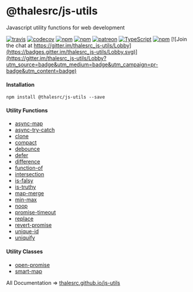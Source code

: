 # @thalesrc/js-utils
Javascript utility functions for web development

[![travis](https://travis-ci.org/thalesrc/js-utils.svg)](https://travis-ci.org/thalesrc/js-utils)
[![codecov](https://codecov.io/gh/thalesrc/js-utils/branch/master/graph/badge.svg)](https://codecov.io/gh/thalesrc/js-utils)
[![npm](https://img.shields.io/npm/v/@thalesrc/js-utils.svg)](https://www.npmjs.com/package/@thalesrc/js-utils)
[![npm](https://img.shields.io/npm/dw/@thalesrc/js-utils.svg)](https://www.npmjs.com/package/@thalesrc/js-utils)
[![patreon](https://img.shields.io/badge/patreon-alisahin-orange.svg)](https://www.patreon.com/alisahin)
[![TypeScript](https://badges.frapsoft.com/typescript/version/typescript-next.svg?v=101)](https://github.com/ellerbrock/typescript-badges/)
[![npm](https://img.shields.io/npm/l/@thalesrc/js-utils.svg)](https://github.com/thalesrc/js-utils/blob/master/LICENSE)
[![Join the chat at https://gitter.im/thalesrc_js-utils/Lobby](https://badges.gitter.im/thalesrc_js-utils/Lobby.svg)](https://gitter.im/thalesrc_js-utils/Lobby?utm_source=badge&utm_medium=badge&utm_campaign=pr-badge&utm_content=badge)

#### Installation
`npm install @thalesrc/js-utils --save`

#### Utility Functions
* [async-map](https://thalesrc.github.io/js-utils/modules/_async_map_.html)
* [async-try-catch](https://thalesrc.github.io/js-utils/modules/_async_try_catch_.html)
* [clone](https://thalesrc.github.io/js-utils/modules/_clone_.html)
* [compact](https://thalesrc.github.io/js-utils/modules/_compact_.html)
* [debounce](https://thalesrc.github.io/js-utils/modules/_debounce_.html)
* [defer](https://thalesrc.github.io/js-utils/modules/_defer_.html)
* [difference](https://thalesrc.github.io/js-utils/modules/_difference_.html)
* [function-of](https://thalesrc.github.io/js-utils/modules/_function_of_.html)
* [intersection](https://thalesrc.github.io/js-utils/modules/_intersection_.html)
* [is-falsy](https://thalesrc.github.io/js-utils/modules/_is_falsy_.html)
* [is-truthy](https://thalesrc.github.io/js-utils/modules/_is_truthy_.html)
* [map-merge](https://thalesrc.github.io/js-utils/modules/_map_merge_.html)
* [min-max](https://thalesrc.github.io/js-utils/modules/_min_max_.html)
* [noop](https://thalesrc.github.io/js-utils/modules/_noop_.html)
* [promise-timeout](https://thalesrc.github.io/js-utils/modules/_promise_timeout_.html)
* [replace](https://thalesrc.github.io/js-utils/modules/_replace_.html)
* [revert-promise](https://thalesrc.github.io/js-utils/modules/_revert_promise_.html)
* [unique-id](https://thalesrc.github.io/js-utils/modules/_unique_id_.html)
* [uniquify](https://thalesrc.github.io/js-utils/modules/_uniquify_.html)

#### Utility Classes
* [open-promise](https://thalesrc.github.io/js-utils/modules/_open_promise_.html)
* [smart-map](https://thalesrc.github.io/js-utils/modules/_smart_map_.html)

All Documentation => [thalesrc.github.io/js-utils](https://thalesrc.github.io/js-utils)
